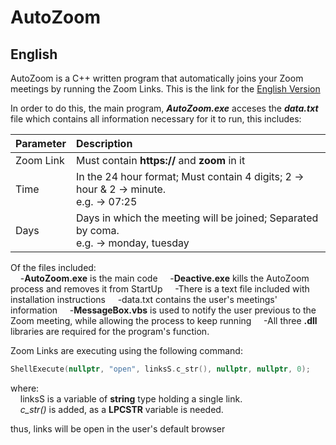 # AutoZoom

## English
AutoZoom is a C++ written program that automatically joins your Zoom meetings by running the Zoom Links. This is the link for the [English Version](https://github.com/GioByte10/AutoZoom/releases/tag/English)

In order to do this, the main program, **_AutoZoom.exe_** acceses the **_data.txt_** file which contains all information necessary for it to run, this includes:

| Parameter     | Description   |
| ------------- |:--------------|
| Zoom Link     | Must contain **https://** and **zoom** in it                                            |
| Time          | In the 24 hour format; Must contain 4 digits; 2 → hour & 2 → minute.<br>e.g.  →  07:25  |
| Days          | Days in which the meeting will be joined; Separated by coma.<br>e.g.  →  monday, tuesday|

Of the files included:<br>
&nbsp;&nbsp;&nbsp;&nbsp;-**AutoZoom.exe** is the main code
&nbsp;&nbsp;&nbsp;&nbsp;-**Deactive.exe** kills the AutoZoom process and removes it from StartUp
&nbsp;&nbsp;&nbsp;&nbsp;-There is a text file included with installation instructions
&nbsp;&nbsp;&nbsp;&nbsp;-data.txt contains the user's meetings' information
&nbsp;&nbsp;&nbsp;&nbsp;-**MessageBox.vbs** is used to notify the user previous to the Zoom meeting, while allowing the process to keep running
&nbsp;&nbsp;&nbsp;&nbsp;-All three **.dll** libraries are required for the program's function.

Zoom Links are executing using the following command:
```c++
ShellExecute(nullptr, "open", linksS.c_str(), nullptr, nullptr, 0);
```
where:<br>
&nbsp;&nbsp;&nbsp;&nbsp;linksS is a variable of **string** type holding a single link.<br>
&nbsp;&nbsp;&nbsp;&nbsp;_c_str()_ is added, as a **LPCSTR** variable is needed.<br>


thus, links will be open in the user's default browser
